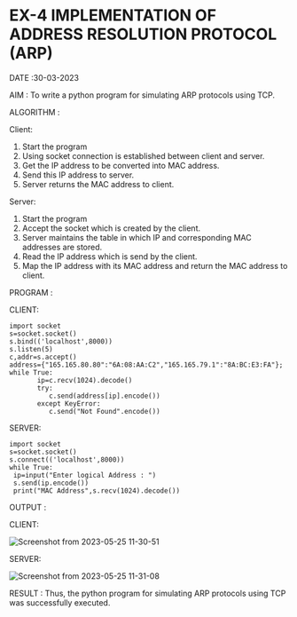# EX-4 IMPLEMENTATION OF ADDRESS RESOLUTION PROTOCOL (ARP)

DATE :30-03-2023

AIM :
To write a python program for simulating ARP protocols using TCP.


ALGORITHM :

Client:
1. Start the program
2. Using socket connection is established between client and server.
3. Get the IP address to be converted into MAC address.
4. Send this IP address to server.
5. Server returns the MAC address to client.

Server:
1. Start the program
2. Accept the socket which is created by the client.
3. Server maintains the table in which IP and corresponding MAC addresses are
stored.
4. Read the IP address which is send by the client.
5. Map the IP address with its MAC address and return the MAC address to client.


PROGRAM :

CLIENT:
```
import socket
s=socket.socket()
s.bind(('localhost',8000))
s.listen(5)
c,addr=s.accept()
address={"165.165.80.80":"6A:08:AA:C2","165.165.79.1":"8A:BC:E3:FA"};
while True:
       ip=c.recv(1024).decode()
       try:
          c.send(address[ip].encode())
       except KeyError:
          c.send("Not Found".encode())
 ```
 
SERVER:
```
import socket
s=socket.socket()
s.connect(('localhost',8000))
while True:
 ip=input("Enter logical Address : ")
 s.send(ip.encode())
 print("MAC Address",s.recv(1024).decode())
 ```


OUTPUT : 

CLIENT:

![Screenshot from 2023-05-25 11-30-51](https://github.com/Deeksha78/EX-4/assets/128116204/c9cdf0cb-75a2-4ac6-a893-ef7b3989c66a)

 
SERVER:

 
![Screenshot from 2023-05-25 11-31-08](https://github.com/Deeksha78/EX-4/assets/128116204/7b8a0eb0-196a-4c1f-8e00-141d621569d9)



RESULT :
Thus, the python program for simulating ARP protocols using TCP was successfully
executed.
